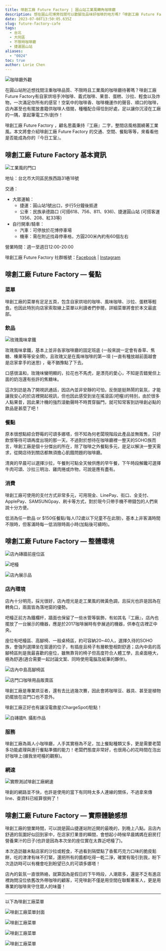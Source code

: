 ```yaml
---
title: 啡創工廠 Future Factory | 圓山站工業風轉角咖啡廳
description: 想在圓山花博旁找間可以歇腳及品味好咖啡的地方嗎?「啡創工廠 Future Factory 」可以滿足你對咖啡的堅持！
date: 2023-07-08T13:50:05.635Z
slug: future-factory-cafe
tags:
  - 台北
  - 大同區
  - 不限時咖啡廳
  - 捷運圓山站
aliases:
  - "0024"
toc: true
author: Lorie Chen
---
```

![咖啡廳外觀](https://lh4.googleusercontent.com/-mVYi7lsiYyKfxRojOGt52PXyad8_8vB1s9OsnXMeDW3zHWWUIEA_JzAdX30w3Vqr4alLcvRoD2laW723HVDcCCWzWmILG28EEJR4E9-omka8vL58Fx9Ga1Bp8T2Um4N6ESbZnpgBUCbRn_21I7Cg2Y "🔺 咖啡廳外觀 (於轉角口，很是顯眼)")

在圓山站附近想找間注重咖啡品質、不限時且工業風的咖啡廳待著嗎？啡創工廠 Future Factory有自家烘培手沖咖啡、義式咖啡、果昔、蛋糕、沙拉、輕食以及炸物，一次滿足你所有的感官！空氣中的咖啡香、咖啡機運作的聲音、順口的咖啡，店內甚至也有擺放書籍供咖啡人借閱，種種配合得恰到好處，足以讓你沉浸在工廠的一隅，拿起筆電工作/創作！

啡創工廠 Future Factory ，顧名思義秉持『工廠』二字，整間店風格圍繞著工業風。本文將會介紹啡創工廠 Future Factory 的交通、空間、餐點等等，來看看他是否能成為你的『今日工室』。

## 啡創工廠 Future Factory 基本資訊

![工業風的門口](https://lh5.googleusercontent.com/cqklDwfGcmy0F90565hpJqV9NRYr1KV5vXbV54N2T4iNwIyFp1PfCcjewsOJe-K2u2DNAA4_2gDLMPpiw_wnMJW3CpEpZv4VdsIyFwQJUzUsqSqofWUhAFG8Ok448SgsZCS6sHi4jZHYSKci3yClRDE "🔺啡創工廠 Future Factory 工業風的門口")

地址：台北市大同區民族西路31巷18號

交通：
- 大眾運輸：
  - 捷運：圓山站1號出口，步行5分鐘後抵達
  - 公車：民族承德路口 (可搭618、756、811、936)、捷運圓山站 (可搭客運1356、208、紅33等)
- 自行開車/騎車：
  - 汽車：可停放於花博停車場
  - 機車：需在附近找尋停車格，方圓200米內約有60個左右

營業時間：週一至週日12:00-20:00

啡創工廠 Future Factory 社群帳號：[Facebook](https://www.facebook.com/future.factory.coffee) | [Instagram](https://www.instagram.com/futurefactory_cafe/)

## 啡創工廠 Future Factory — 餐點

### 菜單

啡創工廠的菜單有足足五頁，包含自家烘培的咖啡、風味咖啡、沙拉、蛋糕等輕食。也因此特別向店家索取線上菜單以利讀者們參閱，詳細菜單將會於本文最底部。

### 飲品

![玫瑰風味拿鐵](https://lh5.googleusercontent.com/PZ-97rT9XGriGauAST-HdsQuXrtlQrmfw35lyc9mz55Hlhtys5OXU935O5QloAY-bJAgWOfxgoCMYxNKwdYOfaqqdLcT3y3eTLzWAKp8xl7oMBUNMwd-QUWV_z6DKbhaE9u2JjaFoAmsySwmYfyfa7Q "🔺玫瑰風味拿鐵 ($165)")

玫瑰風味拿鐵，基本上並非各家咖啡廳的固定班底 (一般來說一定會有香草、焦糖、榛果等等安全牌)，且玫瑰又是在風味咖啡的第一項 (一直有種放越前面越會是店家拿手的迷思) ，毫不猶豫點了下去。

口感很溫和，玫瑰味蠻明顯的，拉花也不馬虎，是漂亮的愛心，不知是否錯覺但上面的奶泡還有些許的焦糖味。

這次到訪是為了開視訊通話，因店內並非安靜的可怕，反倒是挺熱鬧的氣氛，才能讓我安心的於店裡開起視訊，但也因此感受到坐在搖滾區(吧檯)的特別，由於很多人點果昔，因此果汁機的強烈滾動聲時不時貫穿腦門，就可知常客到訪啡創必點的飲品是甚麼了吧！

### 餐點

原本很想點綜合野莓的可頌多娜塔，但不知為何老闆現階段此產品並無販售，只好飲恨等待可頌再度出現的那一天。不過對於想待在咖啡廳裡一整天的SOHO族而言，啡創工廠是個十分傑出的所在，除了咖啡之外餐點多元，是足以解決一整天需求，從開店待到關店都無須擔心飢餓問題的咖啡廳。

清爽的早晨可以選擇沙拉，午餐則可點全天候供應的早午餐，下午時段解饞可選擇牛肉可頌、沙拉三明治、雞肉捲或炸物，可說是應有盡有。

### 消費

啡創工廠可使用的支付方式非常多元，可用現金、LinePay、街口、全支付、ApplePay、SAMSUNGpay、刷卡等方式，對於現今只帶手機不帶錢包的人們來說十分方便。

低消為任一飲品 or $150任餐點/每人(12歲以下兒童不在此限)，基本上非客滿時間不限時，但客滿時每一低消限時兩小時(加點後可續時)。

## 啡創工廠 Future Factory — 整體環境

![店內磚牆前座位區](https://lh6.googleusercontent.com/cPzsjueVGLNcK-UH8T7SMlLAL0RoXTiBbSeeDgyRu_bWllUGaGerLaVSWBTYeB3maZwl0q9kID1K3NoqP3q5IFx4LzqgwNbyHX34r367UGojFKbJ74hxgGSa9XvhVvJZ3kocz9W4F7E9oQ86IsTZ_TM "🔺店內磚牆前座位區")

![吧檯](https://lh3.googleusercontent.com/RmxCS3wMLrX2BHR15Wdw2g0SzTd6e2KXtalRldqBgudidglwwOd_qqvXpIh2sY5eURUO75SBPGRzDz5mPB1w3ret8Gg9GEY4SM6jvnzCJuNqJEU3SGYhYVqg7xyRzjXy9k8i-EK7YdaZ0ULErl5ZFKo "🔺吧檯")

![店內展示品](https://lh3.googleusercontent.com/Wc2YdMEDnD4oTRUgd9WIJVbB7G18GLIV9JZL4tP47ryl0wFcO-htxInrvoedtEw6DlagdJDMSYV07f05F4DU4bqedCMEqNY4h_vOXfaKtZjiq2CStJRTVtc6UdfIHLwPoLH89EK2A-D0mUq-R2-TJPY "🔺店內展示品")

### 店內環境

店內十分明亮，採光很好，店內燈光是走工業風的微黃色調，且採光也許是因為在轉角口，兩面皆為落地窗的優勢。

吧檯正前方為鐵欄杆，牆面也保留了一些水管等裝飾，有如其名『工廠』，店內也擺放了一台展示的機器，應是於2017咖啡展時有參展過的機器，供奉在店裡正中央。

座位有吧檯區、高腳椅、一般桌椅區，約可容納20~40人，選擇久待的SOHO族，會強列選擇坐在窗邊的位子，有插座且椅子有層軟墊相對舒適；店內中島的高腳椅區則是我最喜歡的座位，雖無靠背的椅子但高度符合人體工學，且桌面極大，極為舒適(適合需要一起討論文案、同時使用電腦及紙筆的夥伴)。

![店內中島高腳椅區](https://lh3.googleusercontent.com/QJXz7nA_42pK7qQaN4BOCVMQtNFDV1HJzhFkUmvqhrGudQvm-5oZ5AeBtR3jSbnlkCXtUXHWTUHI7882aSH8kUZPPoQRSWuSBtjkZI4Qv3FF_aer81w1s1fD13Ahri1CX97HR2rP123IzKjwCiSnh_M "🔺店內中島高腳椅區")

![店門口咖啡用品販賣區](https://lh3.googleusercontent.com/0REUa_PeD5qAk5LIRcneRbwNgJ24UyoWd_Nczpo2_npRJ2nLiccr_hjPu6XEyGh9PxM4AW2Y0BWlolW4qN3uh_R6gY1dPqMSQ6k5aOa5ZycL6HcB_5k9Jm4cZ62_UDpnyln3AvJhcWiblXzwmFw7z3M "🔺店門口咖啡用品販賣區")

啡創工廠是專業烘豆者，還有去比過幾次賽，因此會將咖啡豆、器具、甚至是植物奶擺放在店門口也不意外。

啡創工廠正好也有讓沒電救星(ChargeSpot)駐點！

![白磚牆ft. 攝影作品](https://lh6.googleusercontent.com/DCv8iQ31ckHcwqXLXB0TGFSzRthFwIkpALqdeA_3aurvQWnD3vUX-ryB46c0oCXt8tevJeV_byoqXGLcoHz0Zv3me-8-0BKV9ITzRqgKL23sEp67zNfXi7yzjXSbs-4ZRw2zenWHS8t9K7YjRA6js4s "🔺白磚牆ft. 攝影作品")

### 服務

啡創工廠為兩人小咖啡廳，人手其實極為不足，加上餐點種類又多，更是需要老闆多功能處理與進行餐點準備的能力！老闆們態度非常好，也很用心的花時間在泡出好咖啡上(據我坐吧檯的觀察)。

### 網速

![實際測試啡創工廠網速](https://lh3.googleusercontent.com/yNkxeBCK52Z5mmIcjL7_bXLHvclkyLyCuAvKD-TRkaKjOBRxceZNkIaPOovsE9oTLzylfn6YH2dnTlhYFrm7XnMgYdbBRi_3QEQTMRMy1zlpAqdUEW-6Ud6a3bV-TvzwpXpsSlgeHLRVtRIaRNBuQ7k "🔺實際測試啡創工廠網速")

啡創的網路並不快，也許是使用的當下有同時太多人連線的關係，不過拿來傳line、查資料已經算很夠了！

## 啡創工廠 Future Factory — 實際體驗感想

啡創工廠的營業時間，可以說是圓山捷運站附近開的最晚的，到晚上八點。且店內舒適的氛圍好似回到家中，在店家打果昔的瞬間，會想起小時候早晨媽媽在廚房打營養果汁的日子(也許是因為本次坐的座位實在太靠近吧檯了)。

本次造訪雖未點店家的沙拉或輕食，不過看到隔壁點了香蕉巧克力口味的脆皮鬆餅，吃的津津有味不打緊，還把所有的醬都吃得一乾二淨，確實有吸引到我，盼下次造訪時可以有機會吃到盼望已久的可頌多娜塔！

店內的氣氛一直很熱絡，就算因為是假日的下午時段，人潮眾多，還是不乏有進店裡詢問沒位依舊改外帶咖啡的顧客，可見啡創不僅是用空間在聯繫著客人，更是用專業的咖啡來守住眾人的味蕾！

---

以下為啡創工廠菜單

![啡創工廠菜單封面](https://lh5.googleusercontent.com/i4tdKu7uJL6_cBF4sZpvETi0KcxjPVl6KodzLAa7P3SkaIzZUwPYdG08SCle5gXMcf8KtkgYmAnPBImkfxGNx9N21gXJoQxysERhAQDYB1RTKtyGMuCfDNqYA3XaG1vuySrKS7AwTdF9MscsxUYsj8Y "啡創工廠菜單封面")

![啡創工廠菜單](https://lh4.googleusercontent.com/xEHpLlN58JLKm6n5Ph7dXPikeY0ZRd80mqdT5WzMiORhd__VKDHZ5PpAPTc30eOsqMob1z-YjioPJAgdWVVS2Uz1wPY2oRR0hk1rEr-wpUpf7UUwGPIr8IT1uorzzqPq2DkAaaQq8EjbBe7daLLElSE "啡創工廠菜單第一、二頁")

![啡創工廠菜單](https://lh3.googleusercontent.com/YGnP7krj79qL2JPERLm-grbLGqZtqFkF9KxLMJmSTofi52wLJTo6yy3X4LAxXcsORns-BZp9tPnCJKNkZNT_GbLksynvQO9x0Wv5oWytKnZaOYqiqXrfsIU62DoHZSw6W5Fsf9FYnhOoIcZVzHx0SLM "啡創工廠菜單第三、四頁")

![啡創工廠菜單](https://lh6.googleusercontent.com/erwwCFTW5Wknz4d2a6sORSCzCxlri0rCynbwcsVUmkmoiMp7PmSGVSbEmxczrN5lPQUEGS5fkrRP30NKe1BsKLy5tqSB64vYqQzn0wespjPSLNt6KJcMWj1Oy2mNk7RiosXSGtj9StYzlHORqJFTsPU "啡創工廠菜單第四、五頁")